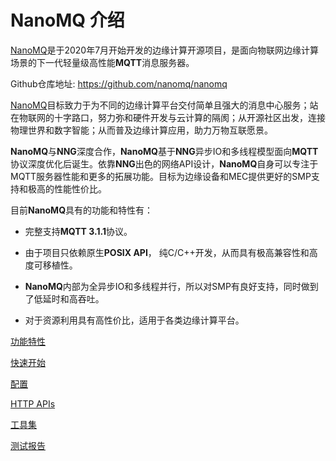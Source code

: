 # NanoMQ 介绍

[NanoMQ](https://nanomq.io/)是于2020年7月开始开发的边缘计算开源项目，是面向物联网边缘计算场景的下一代轻量级高性能**MQTT**消息服务器。

Github仓库地址: https://github.com/nanomq/nanomq

[NanoMQ](https://nanomq.io/)目标致力于为不同的边缘计算平台交付简单且强大的消息中心服务；站在物联网的十字路口，努力弥和硬件开发与云计算的隔阂；从开源社区出发，连接物理世界和数字智能；从而普及边缘计算应用，助力万物互联愿景。

**NanoMQ**与**NNG**深度合作，**NanoMQ**基于**NNG**异步IO和多线程模型面向**MQTT**协议深度优化后诞生。依靠**NNG**出色的网络API设计，**NanoMQ**自身可以专注于MQTT服务器性能和更多的拓展功能。目标为边缘设备和MEC提供更好的SMP支持和极高的性能性价比。

目前**NanoMQ**具有的功能和特性有：

- 完整支持**MQTT 3.1.1**协议。 

- 由于项目只依赖原生**POSIX API**， 纯C/C++开发，从而具有极高兼容性和高度可移植性。
- **NanoMQ**内部为全异步IO和多线程并行，所以对SMP有良好支持，同时做到了低延时和高吞吐。
- 对于资源利用具有高性价比，适用于各类边缘计算平台。

[功能特性](./features.md)

[快速开始](./quick-start.md)

[配置](./configuration.md)

[HTTP APIs](./http-api.md)

[工具集](./toolkit.md)

[测试报告](./test-report.md)

